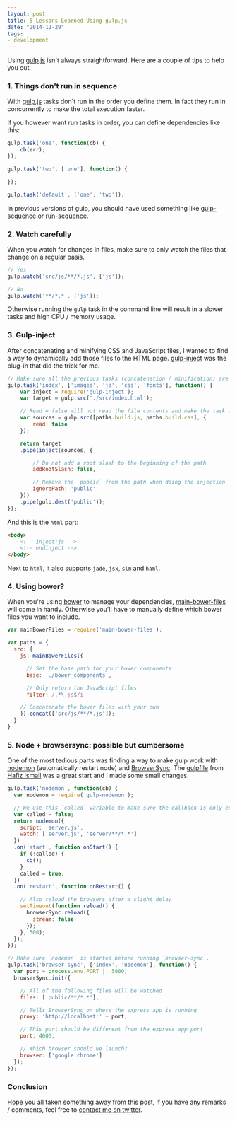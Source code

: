 ```yaml
---
layout: post
title: 5 Lessons Learned Using gulp.js
date: "2014-12-29"
tags:
- development
---
```


Using [gulp.js][gulpjs] isn't always straightforward. Here are a couple of tips to help you out.

### 1. Things don't run in sequence

With [gulp.js][gulpjs] tasks don't run in the order you define them. In fact they run in concurrently to make the total execution faster.

If you however want run tasks in order, you can define dependencies like this:

```js
gulp.task('one', function(cb) {
    cb(err);
});

gulp.task('two', ['one'], function() {

});

gulp.task('default', ['one', 'two']);
```

In previous versions of gulp, you should have used something like [gulp-sequence][gulp-sequence] or [run-sequence][run-sequence].

### 2. Watch carefully

When you watch for changes in files, make sure to only watch the files that change on a regular basis.

```js
// Yes
gulp.watch('src/js/**/*.js', ['js']);

// No
gulp.watch('**/*.*', ['js']);
```

Otherwise running the `gulp` task in the command line will result in a slower tasks and high CPU / memory usage.

### 3. Gulp-inject

After concatenating and minifying CSS and JavaScript files, I wanted to find a way to dynamically add those files to the HTML page. [gulp-inject][gulp-inject] was the plug-in that did the trick for me.

```js
// Make sure all the previous tasks (concatenation / minification) are run first
gulp.task('index', ['images', 'js', 'css', 'fonts'], function() {
    var inject = require('gulp-inject');
    var target = gulp.src('./src/index.html');

    // Read = false will not read the file contents and make the task faster
    var sources = gulp.src([paths.build.js, paths.build.css], {
        read: false
    });

    return target
    .pipe(inject(sources, {

        // Do not add a root slash to the beginning of the path
        addRootSlash: false,

        // Remove the `public` from the path when doing the injection
        ignorePath: 'public'
    }))
    .pipe(gulp.dest('public'));
});
```

And this is the `html` part:

```html
<body>
    <!-- inject:js -->
    <!-- endinject -->
</body>
```

Next to `html`, it also [supports](https://github.com/klei/gulp-inject/blob/b8618337e09ece47d8e89cf56e5b2c1c248208bd/README.md#injecttransform) `jade`, `jsx`, `slm` and `haml`.

### 4. Using bower?

When you're using [bower][bower] to manage your dependencies, [main-bower-files][main-bower-files] will come in handy. Otherwise you'll have to manually define which bower files you want to include.

```js
var mainBowerFiles = require('main-bower-files');

var paths = {
  src: {
    js: mainBowerFiles({

      // Set the base path for your bower components
      base: './bower_components',

      // Only return the JavaScript files
      filter: /.*\.js$/i

    // Concatenate the bower files with your own
    }).concat(['src/js/**/*.js']);
  }
}
```

### 5. Node + browsersync: possible but cumbersome

One of the most tedious parts was finding a way to make gulp work with [nodemon][nodemon] (automatically restart node) and [BrowserSync][browsersync]. The [gulpfile](https://github.com/sogko/gulp-recipes/blob/master/browser-sync-nodemon-expressjs/gulpfile.js) from [Hafiz Ismail](https://github.com/sogko) was a great start and I made some small changes.

```js
gulp.task('nodemon', function(cb) {
  var nodemon = require('gulp-nodemon');

  // We use this `called` variable to make sure the callback is only executed once
  var called = false;
  return nodemon({
    script: 'server.js',
    watch: ['server.js', 'server/**/*.*']
  })
  .on('start', function onStart() {
    if (!called) {
      cb();
    }
    called = true;
  })
  .on('restart', function onRestart() {

    // Also reload the browsers after a slight delay
    setTimeout(function reload() {
      browserSync.reload({
        stream: false
      });
    }, 500);
  });
});

// Make sure `nodemon` is started before running `browser-sync`.
gulp.task('browser-sync', ['index', 'nodemon'], function() {
  var port = process.env.PORT || 5000;
  browserSync.init({

    // All of the following files will be watched
    files: ['public/**/*.*'],

    // Tells BrowserSync on where the express app is running
    proxy: 'http://localhost:' + port,

    // This port should be different from the express app port
    port: 4000,

    // Which browser should we launch?
    browser: ['google chrome']
  });
});
```

### Conclusion

Hope you all taken something away from this post, if you have any remarks / comments, feel free to [contact me on twitter](https://twitter.com/christianvuer).

[bower]: http://bower.io/
[browsersync]: http://www.browsersync.io/
[gulpjs]: http://gulpjs.com/
[gulp-inject]: https://github.com/klei/gulp-inject
[gulp-sequence]: https://github.com/teambition/gulp-sequence
[main-bower-files]: https://github.com/ck86/main-bower-files
[nodemon]: https://github.com/remy/nodemon
[run-sequence]: https://github.com/OverZealous/run-sequence
